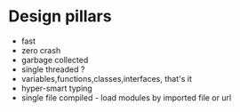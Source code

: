 # Design pillars

- fast
- zero crash
- garbage collected
- single threaded ?
- variables,functions,classes,interfaces, that's it
- hyper-smart typing
- single file compiled - load modules by imported file or url
